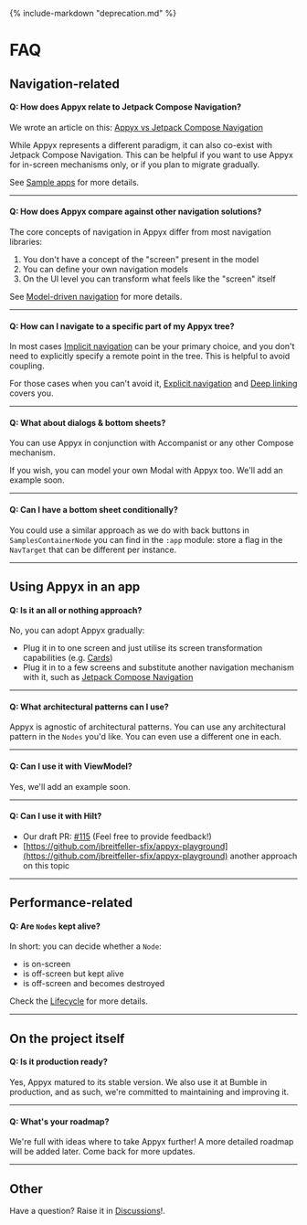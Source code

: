 {% include-markdown "deprecation.md" %}

# FAQ


## Navigation-related

#### **Q: How does Appyx relate to Jetpack Compose Navigation?**

We wrote an article on this: [Appyx vs Jetpack Compose Navigation](https://medium.com/bumble-tech/appyx-vs-jetpack-compose-navigation-b91bd23369f2)

While Appyx represents a different paradigm, it can also co-exist with Jetpack Compose Navigation. This can be helpful if you want to use Appyx for in-screen mechanisms only, or if you plan to migrate gradually.

See [Sample apps](how-to-use-appyx/sample-apps.md) for more details.

---

#### **Q: How does Appyx compare against other navigation solutions?**

The core concepts of navigation in Appyx differ from most navigation libraries: 

1. You don't have a concept of the "screen" present in the model
2. You can define your own navigation models
3. On the UI level you can transform what feels like the "screen" itself

See [Model-driven navigation](navigation/model-driven-navigation.md) for more details.

---


#### **Q: How can I navigate to a specific part of my Appyx tree?**

In most cases [Implicit navigation](navigation/implicit-navigation.md) can be your primary choice, and you don't need to explicitly specify a remote point in the tree. This is helpful to avoid coupling.

For those cases when you can't avoid it, [Explicit navigation](navigation/explicit-navigation.md) and [Deep linking](navigation/deep-linking.md) covers you.

---


#### **Q: What about dialogs & bottom sheets?**

You can use Appyx in conjunction with Accompanist or any other Compose mechanism.

If you wish, you can model your own Modal with Appyx too. We'll add an example soon.

---

#### **Q: Can I have a bottom sheet conditionally?**

You could use a similar approach as we do with back buttons in `SamplesContainerNode` you can find in the `:app` module: store a flag in the `NavTarget` that can be different per instance.

---

## Using Appyx in an app


#### **Q: Is it an all or nothing approach?**

No, you can adopt Appyx gradually:

- Plug it in to one screen and just utilise its screen transformation capabilities (e.g. [Cards](navmodel/cards.md))
- Plug it in to a few screens and substitute another navigation mechanism with it, such as [Jetpack Compose Navigation](how-to-use-appyx/sample-apps.md#appyx-jetpack-compose-navigation-example)

---

#### **Q: What architectural patterns can I use?**

Appyx is agnostic of architectural patterns. You can use any architectural pattern in the `Nodes` you'd like. You can even use a different one in each.

---

#### **Q: Can I use it with ViewModel?**

Yes, we'll add an example soon.

---


#### **Q: Can I use it with Hilt?**

- Our draft PR: [#115](https://github.com/bumble-tech/appyx/pull/115) (Feel free to provide feedback!)
- [https://github.com/jbreitfeller-sfix/appyx-playground](https://github.com/jbreitfeller-sfix/appyx-playground) another approach on this topic

---

## Performance-related

#### **Q: Are `Nodes` kept alive?**

In short: you can decide whether a `Node`:

- is on-screen
- is off-screen but kept alive
- is off-screen and becomes destroyed

Check the [Lifecycle](apps/lifecycle.md#on-screen-off-screen) for more details.

---


## On the project itself

#### **Q: Is it production ready?**

Yes, Appyx matured to its stable version. We also use it at Bumble in production, and as such, we're committed to maintaining and improving it.

---

#### **Q: What's your roadmap?**

We're full with ideas where to take Appyx further! A more detailed roadmap will be added later. Come back for more updates.

---

## Other

Have a question? Raise it in [Discussions](https://github.com/bumble-tech/appyx/discussions)!.
